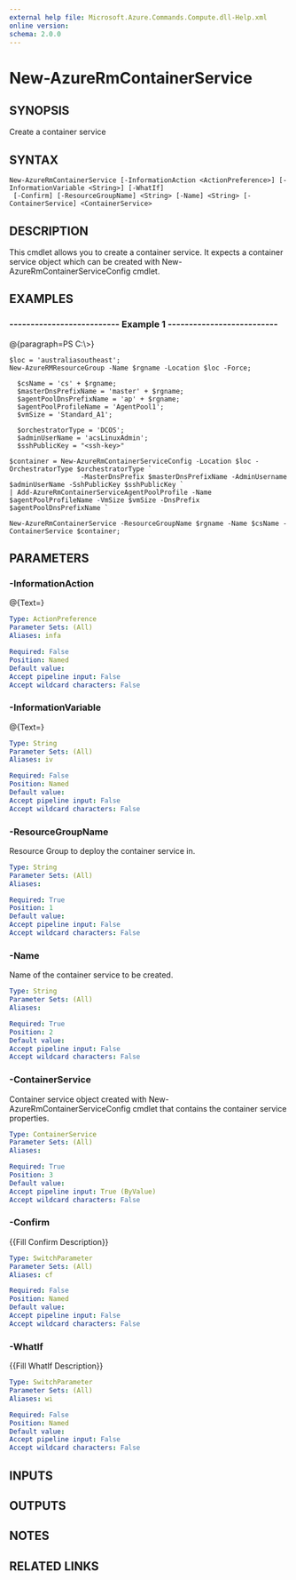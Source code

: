```yaml
---
external help file: Microsoft.Azure.Commands.Compute.dll-Help.xml
online version: 
schema: 2.0.0
---
```


# New-AzureRmContainerService
## SYNOPSIS
Create a container service

## SYNTAX

```
New-AzureRmContainerService [-InformationAction <ActionPreference>] [-InformationVariable <String>] [-WhatIf]
 [-Confirm] [-ResourceGroupName] <String> [-Name] <String> [-ContainerService] <ContainerService>
```

## DESCRIPTION
This cmdlet allows you to create a container service.
It expects a container service object which can be created with New-AzureRmContainerServiceConfig cmdlet.

## EXAMPLES

### --------------------------  Example 1  --------------------------
@{paragraph=PS C:\\\>}

```
$loc = 'australiasoutheast';
New-AzureRMResourceGroup -Name $rgname -Location $loc -Force;

  $csName = 'cs' + $rgname;
  $masterDnsPrefixName = 'master' + $rgname;
  $agentPoolDnsPrefixName = 'ap' + $rgname;
  $agentPoolProfileName = 'AgentPool1';
  $vmSize = 'Standard_A1';

  $orchestratorType = 'DCOS';
  $adminUserName = 'acsLinuxAdmin';
  $sshPublicKey = "<ssh-key>"

$container = New-AzureRmContainerServiceConfig -Location $loc -OrchestratorType $orchestratorType `
                  -MasterDnsPrefix $masterDnsPrefixName -AdminUsername $adminUserName -SshPublicKey $sshPublicKey `
| Add-AzureRmContainerServiceAgentPoolProfile -Name $agentPoolProfileName -VmSize $vmSize -DnsPrefix $agentPoolDnsPrefixName `

New-AzureRmContainerService -ResourceGroupName $rgname -Name $csName -ContainerService $container;
```

## PARAMETERS

### -InformationAction
@{Text=}

```yaml
Type: ActionPreference
Parameter Sets: (All)
Aliases: infa

Required: False
Position: Named
Default value: 
Accept pipeline input: False
Accept wildcard characters: False
```

### -InformationVariable
@{Text=}

```yaml
Type: String
Parameter Sets: (All)
Aliases: iv

Required: False
Position: Named
Default value: 
Accept pipeline input: False
Accept wildcard characters: False
```

### -ResourceGroupName
Resource Group to deploy the container service in.

```yaml
Type: String
Parameter Sets: (All)
Aliases: 

Required: True
Position: 1
Default value: 
Accept pipeline input: False
Accept wildcard characters: False
```

### -Name
Name of the container service to be created.

```yaml
Type: String
Parameter Sets: (All)
Aliases: 

Required: True
Position: 2
Default value: 
Accept pipeline input: False
Accept wildcard characters: False
```

### -ContainerService
Container service object created with New-AzureRmContainerServiceConfig cmdlet that contains the container service properties.

```yaml
Type: ContainerService
Parameter Sets: (All)
Aliases: 

Required: True
Position: 3
Default value: 
Accept pipeline input: True (ByValue)
Accept wildcard characters: False
```

### -Confirm
{{Fill Confirm Description}}

```yaml
Type: SwitchParameter
Parameter Sets: (All)
Aliases: cf

Required: False
Position: Named
Default value: 
Accept pipeline input: False
Accept wildcard characters: False
```

### -WhatIf
{{Fill WhatIf Description}}

```yaml
Type: SwitchParameter
Parameter Sets: (All)
Aliases: wi

Required: False
Position: Named
Default value: 
Accept pipeline input: False
Accept wildcard characters: False
```

## INPUTS

## OUTPUTS

## NOTES

## RELATED LINKS

